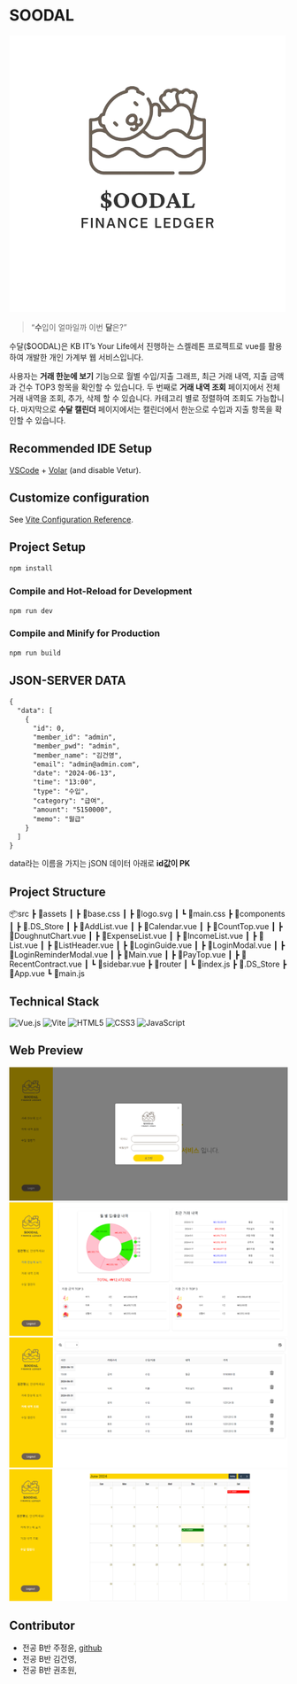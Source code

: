 # SOODAL
![img](./soodal_logo.png)

>“**수**입이 얼마일까 이번 **달**은?”

수달($OODAL)은 KB IT’s Your Life에서 진행하는 스켈레톤 프로젝트로 vue를 활용하여 개발한 개인 가계부 웹 서비스입니다.

사용자는 **거래 한눈에 보기** 기능으로 월별 수입/지출 그래프, 최근 거래 내역, 지출 금액과 건수 TOP3 항목을 확인할 수 있습니다. 두 번째로 **거래 내역 조회** 페이지에서 전체 거래 내역을 조회, 추가, 삭제 할 수 있습니다. 카테고리 별로 정렬하여 조회도 가능합니다. 마지막으로 **수달 캘린더** 페이지에서는 캘린더에서 한눈으로 수입과 지출 항목을 확인할 수 있습니다.


## Recommended IDE Setup

[VSCode](https://code.visualstudio.com/) + [Volar](https://marketplace.visualstudio.com/items?itemName=Vue.volar) (and disable Vetur).

## Customize configuration

See [Vite Configuration Reference](https://vitejs.dev/config/).

## Project Setup

```sh
npm install
```

### Compile and Hot-Reload for Development

```sh
npm run dev
```

### Compile and Minify for Production

```sh
npm run build
```

## JSON-SERVER DATA
```
{
  "data": [
    {
      "id": 0,
      "member_id": "admin",
      "member_pwd": "admin",
      "member_name": "김건영",
      "email": "admin@admin.com",
      "date": "2024-06-13",
      "time": "13:00",
      "type": "수입",
      "category": "급여",
      "amount": "5150000",
      "memo": "월급"
    }
  ]
}
```
data라는 이름을 가지는 jSON 데이터 아래로 **id값이 PK**

## Project Structure
📦src
 ┣ 📂assets
 ┃ ┣ 📜base.css
 ┃ ┣ 📜logo.svg
 ┃ ┗ 📜main.css
 ┣ 📂components
 ┃ ┣ 📜.DS_Store
 ┃ ┣ 📜AddList.vue
 ┃ ┣ 📜Calendar.vue
 ┃ ┣ 📜CountTop.vue
 ┃ ┣ 📜DoughnutChart.vue
 ┃ ┣ 📜ExpenseList.vue
 ┃ ┣ 📜IncomeList.vue
 ┃ ┣ 📜List.vue
 ┃ ┣ 📜ListHeader.vue
 ┃ ┣ 📜LoginGuide.vue
 ┃ ┣ 📜LoginModal.vue
 ┃ ┣ 📜LoginReminderModal.vue
 ┃ ┣ 📜Main.vue
 ┃ ┣ 📜PayTop.vue
 ┃ ┣ 📜RecentContract.vue
 ┃ ┗ 📜sidebar.vue
 ┣ 📂router
 ┃ ┗ 📜index.js
 ┣ 📜.DS_Store
 ┣ 📜App.vue
 ┗ 📜main.js

## Technical Stack
![Vue.js](https://img.shields.io/badge/vuejs-%2335495e.svg?style=for-the-badge&logo=vuedotjs&logoColor=%234FC08D)
![Vite](https://img.shields.io/badge/vite-%23646CFF.svg?style=for-the-badge&logo=vite&logoColor=white)
![HTML5](https://img.shields.io/badge/html5-%23E34F26.svg?style=for-the-badge&logo=html5&logoColor=white)
![CSS3](https://img.shields.io/badge/css3-%231572B6.svg?style=for-the-badge&logo=css3&logoColor=white)
![JavaScript](https://img.shields.io/badge/javascript-%23323330.svg?style=for-the-badge&logo=javascript&logoColor=%23F7DF1E)

## Web Preview 

![img](./modal_add_page.png)
![img](./main_page.png)
![img](./list_page.png)
![img](./calendar_page.png)

## Contributor
- 전공 B반 주정윤, [github](https://github.com/JOLLA99)
- 전공 B반 김건영,  
- 전공 B반 권초원, 
